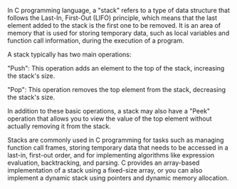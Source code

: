 In C programming language, a "stack" refers to a type of data structure that follows the Last-In, First-Out (LIFO) principle, which means that the last element added to the stack is the first one to be removed. It is an area of memory that is used for storing temporary data, such as local variables and function call information, during the execution of a program.

A stack typically has two main operations:

"Push": This operation adds an element to the top of the stack, increasing the stack's size.

"Pop": This operation removes the top element from the stack, decreasing the stack's size.

In addition to these basic operations, a stack may also have a "Peek" operation that allows you to view the value of the top element without actually removing it from the stack.

Stacks are commonly used in C programming for tasks such as managing function call frames, storing temporary data that needs to be accessed in a last-in, first-out order, and for implementing algorithms like expression evaluation, backtracking, and parsing. C provides an array-based implementation of a stack using a fixed-size array, or you can also implement a dynamic stack using pointers and dynamic memory allocation.
